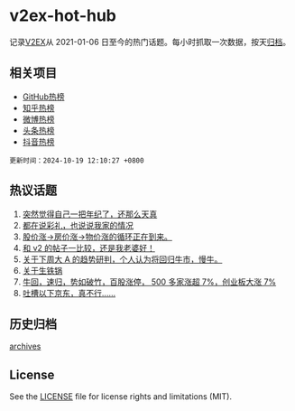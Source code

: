 # v2ex-hot-hub

 记录[V2EX](https://www.v2ex.com/)从 2021-01-06 日至今的热门话题。每小时抓取一次数据，按天[归档](archives)。
 
 ## 相关项目

- [GitHub热榜](https://github.com/snaildev/github-hot-hub)
- [知乎热榜](https://github.com/snaildev/zhihu-hot-hub)
- [微博热榜](https://github.com/snaildev/weibo-hot-hub)
- [头条热榜](https://github.com/snaildev/toutiao-hot-hub)
- [抖音热榜](https://github.com/snaildev/douyin-hot-hub)


 `更新时间：2024-10-19 12:10:27 +0800`

## 热议话题

1. [突然觉得自己一把年纪了，还那么天真](https://www.v2ex.com/t/1081477)
1. [都在说彩礼，也说说我家的情况](https://www.v2ex.com/t/1081528)
1. [股价涨->房价涨->物价涨的循环正在到来。](https://www.v2ex.com/t/1081504)
1. [和 v2 的帖子一比较，还是我老婆好！](https://www.v2ex.com/t/1081538)
1. [关于下周大 A 的趋势研判，个人认为将回归牛市，慢牛。](https://www.v2ex.com/t/1081545)
1. [关于生铁锅](https://www.v2ex.com/t/1081501)
1. [牛回，速归，势如破竹，百股涨停， 500 多家涨超 7%，创业板大涨 7%](https://www.v2ex.com/t/1081469)
1. [吐槽以下京东，真不行……](https://www.v2ex.com/t/1081655)

## 历史归档

[archives](archives)

## License

See the [LICENSE](LICENSE) file for license rights and limitations (MIT).
